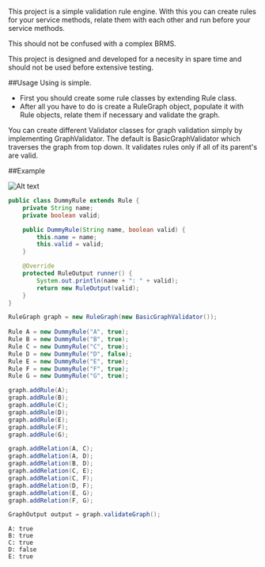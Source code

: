 This project is a simple validation rule engine.
With this you can create rules for your service methods, relate them with each other and run before your service methods.

This should not be confused with a complex BRMS.

This project is designed and developed for a necesity in spare time and should not be used before extensive testing.

##Usage
Using is simple.

* First you should create some rule classes by extending Rule class.
* After all you have to do is create a RuleGraph object, populate it with Rule objects, relate them if necessary and validate the graph.

You can create different Validator classes for graph validation simply by implementing GraphValidator.
The default is BasicGraphValidator which traverses the graph from top down. It validates rules only if all of its parent's are valid.

##Example

![Alt text](https://drive.google.com/uc?export=view&id=0B_CirRFOmDCybW1qSm9qcGJwTWs "Optional title")

```java
public class DummyRule extends Rule {
	private String name;
	private boolean valid;

	public DummyRule(String name, boolean valid) {
		this.name = name;
		this.valid = valid;
	}

	@Override
	protected RuleOutput runner() {
		System.out.println(name + ": " + valid);
		return new RuleOutput(valid);
	}
}
```

```java
RuleGraph graph = new RuleGraph(new BasicGraphValidator());
		
Rule A = new DummyRule("A", true);
Rule B = new DummyRule("B", true);
Rule C = new DummyRule("C", true);
Rule D = new DummyRule("D", false);
Rule E = new DummyRule("E", true);
Rule F = new DummyRule("F", true);
Rule G = new DummyRule("G", true);

graph.addRule(A);
graph.addRule(B);
graph.addRule(C);
graph.addRule(D);
graph.addRule(E);
graph.addRule(F);
graph.addRule(G);

graph.addRelation(A, C);
graph.addRelation(A, D);
graph.addRelation(B, D);
graph.addRelation(C, E);
graph.addRelation(C, F);
graph.addRelation(D, F);
graph.addRelation(E, G);
graph.addRelation(F, G);

GraphOutput output = graph.validateGraph();
```

```
A: true
B: true
C: true
D: false
E: true
```
